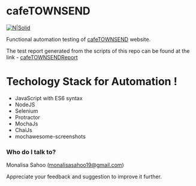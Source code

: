 # cafeTOWNSEND

[![N|Solid](http://cafetownsend-angular-rails.herokuapp.com/assets/header-4f955e77ecaacb7c0a2030a238d870f4.png)](https://nodesource.com/products/nsolid)

Functional automation testing of [cafeTOWNSEND] website.

The test report generated from the scripts of this repo can be found at the link - [cafeTOWNSENDReport]
# Techology Stack for Automation !
  - JavaScript with ES6 syntax
  - NodeJS
  - Selenium
  - Protractor
  - MochaJs
  - ChaiJs
  - mochawesome-screenshots

### Who do I talk to? ###

  Monalisa Sahoo (monalisasahoo19@gmail.com)
  
  Appreciate your feedback and suggestion to improve it further.
  
[cafeTOWNSEND]: <http://cafetownsend-angular-rails.herokuapp.com>
[cafeTOWNSENDReport]: <http://aws-website-cafetownsendqa-xy9ff.s3-website-us-east-1.amazonaws.com/>